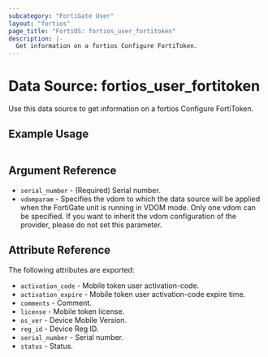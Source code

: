 ```yaml
---
subcategory: "FortiGate User"
layout: "fortios"
page_title: "FortiOS: fortios_user_fortitoken"
description: |-
  Get information on a fortios Configure FortiToken.
---
```


# Data Source: fortios_user_fortitoken
Use this data source to get information on a fortios Configure FortiToken.


## Example Usage

```hcl

```

## Argument Reference

* `serial_number` - (Required) Serial number.
* `vdomparam` - Specifies the vdom to which the data source will be applied when the FortiGate unit is running in VDOM mode. Only one vdom can be specified. If you want to inherit the vdom configuration of the provider, please do not set this parameter.

## Attribute Reference

The following attributes are exported:

* `activation_code` - Mobile token user activation-code.
* `activation_expire` - Mobile token user activation-code expire time.
* `comments` - Comment.
* `license` - Mobile token license.
* `os_ver` - Device Mobile Version.
* `reg_id` - Device Reg ID.
* `serial_number` - Serial number.
* `status` - Status.
